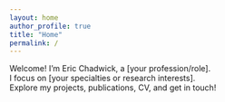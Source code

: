 ```yaml
---
layout: home
author_profile: true
title: "Home"
permalink: /
---
```


Welcome! I’m Eric Chadwick, a [your profession/role].  
I focus on [your specialties or research interests].  
Explore my projects, publications, CV, and get in touch!
